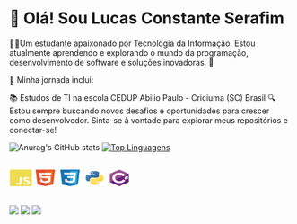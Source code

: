 <h1>👋 Olá! Sou Lucas Constante Serafim</h1>

👨‍🎓Um estudante apaixonado por Tecnologia da Informação. Estou atualmente aprendendo e explorando o mundo da programação, desenvolvimento de software e soluções inovadoras. 🚀

🧠 Minha jornada inclui:

📚 Estudos de TI na escola CEDUP Abilio Paulo - Criciuma (SC) Brasil
🔍 Estou sempre buscando novos desafios e oportunidades para crescer como desenvolvedor. Sinta-se à vontade para explorar meus repositórios e conectar-se!
  
![Anurag's GitHub stats](https://github-readme-stats.vercel.app/api?username=Lucas-Constante-Serafim&theme=radical&show_icons=true)
[![Top Linguagens](https://github-readme-stats.vercel.app/api/top-langs/?username=Lucas-Constante-Serafim&layout=compact)](https://github.com/anuraghazra/github-readme-stats)

<div style="display: inline_block"><br>
  <img align="center" alt="Rafa-Js" height="30" width="40" src="https://raw.githubusercontent.com/devicons/devicon/master/icons/javascript/javascript-plain.svg">
  <img align="center" alt="Rafa-HTML" height="30" width="40" src="https://raw.githubusercontent.com/devicons/devicon/master/icons/html5/html5-original.svg">
  <img align="center" alt="Rafa-CSS" height="30" width="40" src="https://raw.githubusercontent.com/devicons/devicon/master/icons/css3/css3-original.svg">
  <img align="center" alt="Rafa-Python" height="30" width="40" src="https://raw.githubusercontent.com/devicons/devicon/master/icons/python/python-original.svg">
  <img align="center" alt="Rafa-Csharp" height="30" width="40" src="https://raw.githubusercontent.com/devicons/devicon/master/icons/csharp/csharp-original.svg">
</div>
 <br><br>
 
<div> 
  <a href="https://www.instagram.com/lukinhas_constante_serafim/" target="_blank"><img src="https://img.shields.io/badge/-Instagram-%23E4405F?style=for-the-badge&logo=instagram&logoColor=white" target="_blank"></a> 	
  <a href = "mailto:luacasserafimpv@gmail.com"><img src="https://img.shields.io/badge/-Gmail-%23333?style=for-the-badge&logo=gmail&logoColor=white" target="_blank"></a>
  <a href="https://www.linkedin.com/in/lucas-serafim-b745a12b6/" target="_blank"><img src="https://img.shields.io/badge/-LinkedIn-%230077B5?style=for-the-badge&logo=linkedin&logoColor=white" target="_blank"></a> 
  
</div>
